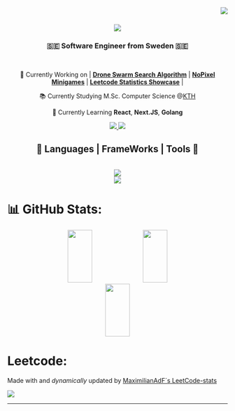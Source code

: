 <img align="right" src="https://visitcount.itsvg.in/api?id=MaximilianAdF&icon=0&color=0">

<h1 align="center">
  <a href="https://git.io/typing-svg">
    <img src="https://readme-typing-svg.herokuapp.com?font=Fira+Code&duration=3000&pause=1000&color=F7F7F7&center=true&vCenter=true&random=false&width=500&height=70&lines=Maximilian;Alvim+de+Faria"/>
  </a>
</h1>

<h3 align="center">🇸🇪 Software Engineer from Sweden 🇸🇪</h3>

<br/>

<div align="center">
  
  💼 Currently Working on | [**Drone Swarm Search Algorithm**]() | **[NoPixel Minigames](https://github.com/MaximilianAdF/NoPixel-MiniGames-4.0)** | **[Leetcode Statistics Showcase](https://github.com/MaximilianAdF/Leetcode-Stats)** |
  
  📚 Currently Studying M.Sc. Computer Science @<a href="https://github.com/KTH">KTH</a>
  
  🌱 Currently Learning **React**, **Next.JS**, **Golang**

</div>

<div align="center">
  <a href="mailto:maximilian.adf@gmail.com" target="_blank">
    <img src="https://img.shields.io/badge/Gmail-333333?style=for-the-badge&logo=gmail&logoColor=red" target="_blank" />
  </a>
  <a href="https://linkedin.com/in/maximilian-alvim-de-faria-151948241" target="_blank">
    <img src="https://img.shields.io/badge/LinkedIn-333333?style=for-the-badge&logo=linkedin&logoColor=blue" target="_blank">
  </a>
</div>

<h2 align="center">🧩 Languages | FrameWorks | Tools 🧩</h2>
<br/>
<div align="center">
  <a href="https://skillicons.dev">
    <img src="https://skillicons.dev/icons?i=nodejs,github,vscode,express,react"><br/>
    <img src="https://skillicons.dev/icons?i=java,javascript,typescript,html,css,git,golang,c,python">
  </a>
</div>

# 📊 GitHub Stats:
<div align="center">
    <img src="https://github-readme-stats.vercel.app/api?username=MaximilianAdF&theme=dark&hide_border=false&include_all_commits=false&count_private=false" style="width: 33.33%;" height="120px">
    <img src="https://github-readme-stats.vercel.app/api/top-langs/?username=MaximilianAdF&theme=dark&hide_border=false&include_all_commits=false&count_private=false&layout=compact" style="width: 33.33%;" height="120px">
    <img src="https://github-readme-streak-stats.herokuapp.com/?user=MaximilianAdF&theme=dark&hide_border=false" style="width: 33.33%;" height="120px">
</div>




# Leetcode:
Made with and *dynamically* updated by [MaximilianAdF´s LeetCode-stats](https://github.com/MaximilianAdF/Leetcode-Stats)

![](https://leetcode-stats-inky.vercel.app/?username=Makimi&ranking=true)

---
